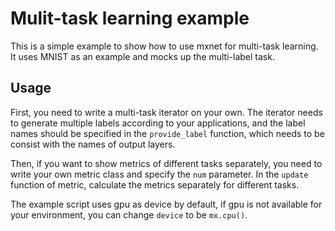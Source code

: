 # Mulit-task learning example
 
This is a simple example to show how to use mxnet for multi-task learning. It uses MNIST as an example and mocks up the multi-label task.

## Usage
First, you need to write a multi-task iterator on your own. The iterator needs to generate multiple labels according to your applications, and the label names should be specified in the `provide_label` function, which needs to be consist with the names of output layers. 

Then, if you want to show metrics of different tasks separately, you need to write your own metric class and specify the `num` parameter. In the `update` function of metric, calculate the metrics separately for different tasks.

The example script uses gpu as device by default, if gpu is not available for your environment, you can change `device` to be `mx.cpu()`.
